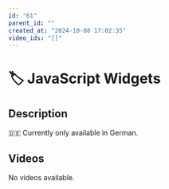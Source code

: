 ```yaml
---
id: "61"
parent_id: ""
created_at: "2024-10-08 17:02:35"
video_ids: "[]"
---
```


# 🏷️ JavaScript Widgets

## Description

🇩🇪 Currently only available in German.

## Videos

No videos available.
